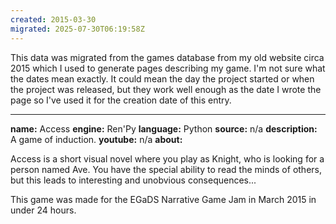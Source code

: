 ```yaml
---
created: 2015-03-30
migrated: 2025-07-30T06:19:58Z
---
```


This data was migrated from the games database from my old website circa 2015 which I used to generate pages describing my game. I'm not sure what the dates mean exactly. It could mean the day the project started or when the project was released, but they work well enough as the date I wrote the page so I've used it for the creation date of this entry.

---

**name:** Access
**engine:** Ren'Py
**language:** Python
**source:** n/a
**description:** A game of induction.
**youtube:** n/a
**about:**

Access is a short visual novel where you play as Knight, who is looking for a person named Ave. You have the special ability to read the minds of others, but this leads to interesting and unobvious consequences...

This game was made for the EGaDS Narrative Game Jam in March 2015 in under 24 hours.
